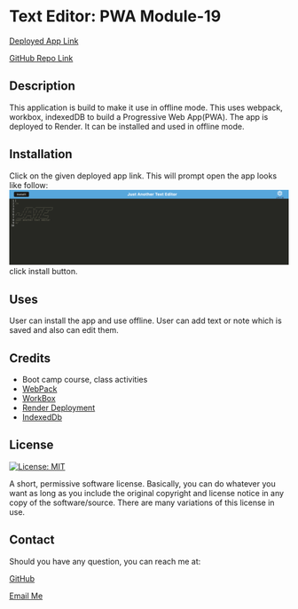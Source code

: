 # Text Editor: PWA Module-19

[Deployed App Link](https://pwa-text-editor-z424.onrender.com)

[GitHub Repo Link](https://github.com/salidamaharjan/PWA-text-editor-19)

## Description
This application is build to make it use in offline mode. This uses webpack, workbox, indexedDB to build a Progressive Web App(PWA). The app is deployed to Render. It can be installed and used in offline mode.

## Installation
Click on the given deployed app link. This will prompt open the app looks like follow:
![Just Another Text Editor](./asset/image/JATE.png)
click install button.

## Uses
User can install the app and use offline. User can add text or note which is saved and also can edit them.

## Credits
- Boot camp course, class activities
- [WebPack](https://webpack.js.org/guides/asset-management/#loading-images)
- [WorkBox](https://developer.chrome.com/docs/workbox/the-ways-of-workbox/)
- [Render Deployment](https://coding-boot-camp.github.io/full-stack/render/render-deployment-guide)
- [IndexedDb](https://developer.mozilla.org/en-US/docs/Web/API/IndexedDB_API/Using_IndexedDB)

## License

[![License: MIT](https://img.shields.io/badge/License-MIT-yellow.svg)](https://opensource.org/licenses/MIT)

A short, permissive software license. Basically, you can do whatever you want as long as you include the original copyright and license notice in any copy of the software/source. There are many variations of this license in use.

## Contact

Should you have any question, you can reach me at:

[GitHub](https://github.com/salidamaharjan)

[Email Me](mailto:email@email.com)